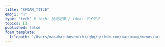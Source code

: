 ```yaml
---
title: "$FOAM_TITLE"
emoji: "🦔"
type: "tech" # tech: 技術記事 / idea: アイデア
topics: []
published: false
foam_template: 
  filepath: "/Users/masaharuhosomichi/ghq/github.com/harumaxy/memos/articles/$FOAM_TITLE-$FOAM_DATE_YEAR-$FOAM_DATE_MONTH-$FOAM_DATE_DATE.md"
---
```

